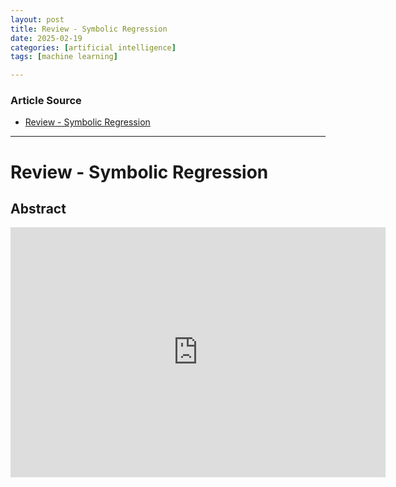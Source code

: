 ```yaml
---
layout: post
title: Review - Symbolic Regression
date: 2025-02-19
categories: [artificial intelligence]
tags: [machine learning]

---
```


### Article Source


* [Review - Symbolic Regression](https://www.youtube.com/watch?v=frYwL4HB0Js)

---

# Review - Symbolic Regression

## Abstract

<iframe width="600" height="400" src="https://www.youtube.com/embed/frYwL4HB0Js?si=PSDFK4nAswy80F7v" title="YouTube video player" frameborder="0" allow="accelerometer; autoplay; clipboard-write; encrypted-media; gyroscope; picture-in-picture; web-share" referrerpolicy="strict-origin-when-cross-origin" allowfullscreen></iframe>


